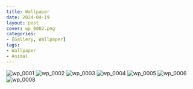 ```yaml
---
title: Wallpaper
date: 2024-04-19
layout: post
cover: wp_0002.png
categories:
- [Gallery, Wallpaper]
tags:
- Wallpaper
- Animal
---
```


<style>
img {
    max-width: 100%;
    height: auto;
}
</style>

<!-- <div style="text-align: center; font-size: 30px; font-weight: bold; font-family: 'Courier New', Courier, monospace; color: lightseagreen;">
    使一颗心免于哀伤
</div> -->

![wp_0001](wp_0001.png "使一颗心免于哀伤")
![wp_0002](wp_0002.jpg "流萤")
![wp_0003](wp_0003.png "风暴将至")
![wp_0004](wp_0004.png "我什么都做不到")
![wp_0005](wp_0005.jpg "莓办法")
![wp_0006](wp_0006.png "雷电将军")
![wp_0008](wp_0008.jpg "星系")
